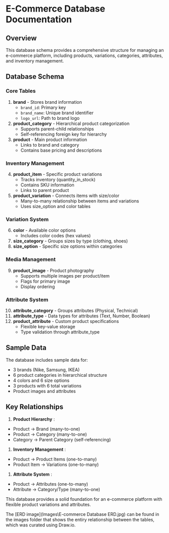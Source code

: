 # E-Commerce Database Documentation

## Overview

This database schema provides a comprehensive structure for managing an e-commerce platform, including products, variations, categories, attributes, and inventory management.

## Database Schema

### Core Tables

1. **brand** - Stores brand information
   * `brand_id`: Primary key
   * `brand_name`: Unique brand identifier
   * `logo_url`: Path to brand logo
2. **product_category** - Hierarchical product categorization
   * Supports parent-child relationships
   * Self-referencing foreign key for hierarchy
3. **product** - Main product information
   * Links to brand and category
   * Contains base pricing and descriptions

### Inventory Management

4. **product_item** - Specific product variations
   * Tracks inventory (quantity_in_stock)
   * Contains SKU information
   * Links to parent product
5. **product_variation** - Connects items with size/color
   * Many-to-many relationship between items and variations
   * Uses size_option and color tables

### Variation System

6. **color** - Available color options
   * Includes color codes (hex values)
7. **size_category** - Groups sizes by type (clothing, shoes)
8. **size_option** - Specific size options within categories

### Media Management

9. **product_image** - Product photography
   * Supports multiple images per product/item
   * Flags for primary image
   * Display ordering

### Attribute System

10. **attribute_category** - Groups attributes (Physical, Technical)
11. **attribute_type** - Data types for attributes (Text, Number, Boolean)
12. **product_attribute** - Custom product specifications
    * Flexible key-value storage
    * Type validation through attribute_type

## Sample Data

The database includes sample data for:

* 3 brands (Nike, Samsung, IKEA)
* 6 product categories in hierarchical structure
* 4 colors and 6 size options
* 3 products with 6 total variations
* Product images and attributes

## Key Relationships

1. **Product Hierarchy** :

* Product → Brand (many-to-one)
* Product → Category (many-to-one)
* Category → Parent Category (self-referencing)

1. **Inventory Management** :

* Product → Product Items (one-to-many)
* Product Item → Variations (one-to-many)

1. **Attribute System** :

* Product → Attributes (one-to-many)
* Attribute → Category/Type (many-to-one)

This database provides a solid foundation for an e-commerce platform with flexible product variations and attributes.

The [ERD image](Images\E-commerce Database ERD.jpg) can be found in the images folder that shows the entiry relationship between the tables, which was curated using Draw.io.
